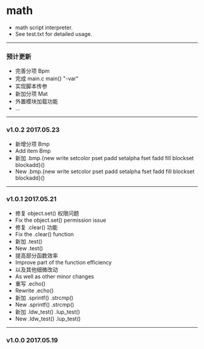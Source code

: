 # math
* math script interpreter.
* See test.txt for detailed usage.
---
### 预计更新
* 完善分项 Bpm
* 完成 main.c main() "-var"
* 实现脚本传参
* 新加分项 Mat
* 外置模块加载功能
* ...
---
### v1.0.2 2017.05.23
* 新增分项 Bmp
* Add item Bmp
* 新加 .bmp.{new write setcolor pset padd setalpha fset fadd fill blockset blockadd}()
* New .bmp.{new write setcolor pset padd setalpha fset fadd fill blockset blockadd}()
---
### v1.0.1 2017.05.21
* 修复 object.set() 权限问题
* Fix the object.set() permission issue
* 修复 .clear() 功能
* Fix the .clear() function
* 新加 .test()
* New .test()
* 提高部分函数效率
* Improve part of the function efficiency
* 以及其他细微改动
* As well as other minor changes
* 重写 .echo()
* Rewrite .echo()
* 新加 .sprintf() .strcmp()
* New .sprintf() .strcmp()
* 新加 .ldw_test() .lup_test()
* New .ldw_test() .lup_test()
---
### v1.0.0 2017.05.19

